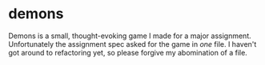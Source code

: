 demons
======

Demons is a small, thought-evoking game I made for a major assignment. Unfortunately the assignment spec asked for the game in *one* file. I haven't got around to refactoring yet, so please forgive my abomination of a file.